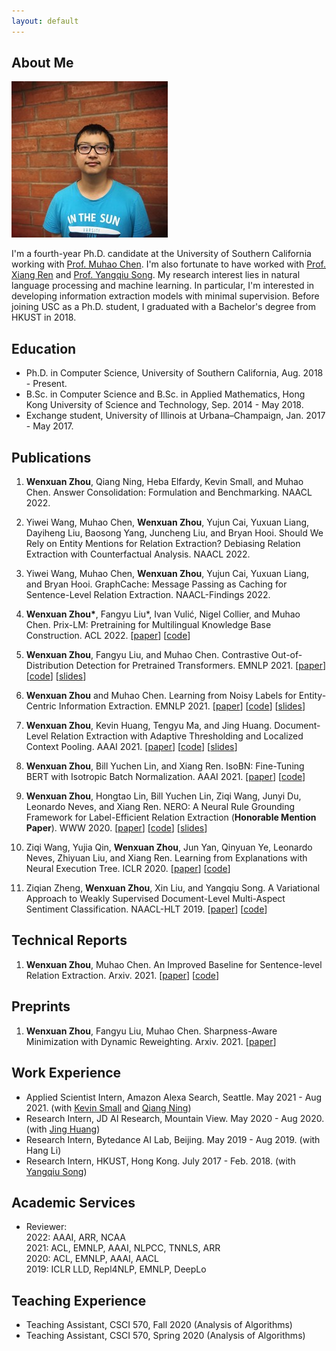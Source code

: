 ```yaml
---
layout: default
---
```


## About Me

<img class="profile-picture" src="photo.jpg">

I'm a fourth-year Ph.D. candidate at the University of Southern California working with [Prof. Muhao Chen](https://muhaochen.github.io/). I'm also fortunate to have worked with [Prof. Xiang Ren](http://ink-ron.usc.edu/xiangren/) and [Prof. Yangqiu Song](https://www.cse.ust.hk/~yqsong/). My research interest lies in natural language processing and machine learning. In particular, I'm interested in developing information extraction models with minimal supervision. Before joining USC as a Ph.D. student, I graduated with a Bachelor's degree from HKUST in 2018.

## Education
* Ph.D. in Computer Science, University of Southern California, Aug. 2018 - Present.
* B.Sc. in Computer Science and B.Sc. in Applied Mathematics, Hong Kong University of Science and Technology, Sep. 2014 - May 2018.
* Exchange student, University of Illinois at Urbana–Champaign, Jan. 2017 - May 2017.

## Publications

1. **Wenxuan Zhou**, Qiang Ning, Heba Elfardy, Kevin Small, and Muhao Chen. Answer Consolidation: Formulation and Benchmarking. NAACL 2022.

1. Yiwei Wang, Muhao Chen, **Wenxuan Zhou**, Yujun Cai, Yuxuan Liang, Dayiheng Liu, Baosong Yang, Juncheng Liu, and Bryan Hooi. Should We Rely on Entity Mentions for Relation Extraction? Debiasing Relation Extraction with Counterfactual Analysis. NAACL 2022.

1. Yiwei Wang, Muhao Chen, **Wenxuan Zhou**, Yujun Cai, Yuxuan Liang, and Bryan Hooi. GraphCache: Message Passing as Caching for Sentence-Level Relation Extraction. NAACL-Findings 2022.

1. **Wenxuan Zhou\***, Fangyu Liu\*, Ivan Vulić, Nigel Collier, and Muhao Chen. Prix-LM: Pretraining for Multilingual Knowledge Base Construction. ACL 2022. \[[paper](https://arxiv.org/abs/2110.08443)] \[[code](https://github.com/luka-group/prix-lm)\]

1. **Wenxuan Zhou**, Fangyu Liu, and Muhao Chen. Contrastive Out-of-Distribution Detection for Pretrained Transformers. EMNLP 2021. \[[paper](https://aclanthology.org/2021.emnlp-main.84/)\] \[[code](https://github.com/wzhouad/Contra-OOD)\] \[[slides](slides/OOD_EMNLP21.pdf)\]

1. **Wenxuan Zhou** and Muhao Chen. Learning from Noisy Labels for Entity-Centric Information Extraction. EMNLP 2021. \[[paper](https://aclanthology.org/2021.emnlp-main.437/)\] \[[code](https://github.com/wzhouad/NLL-IE)\] \[[slides](slides/NLL_EMNLP21.pdf)\]

1. **Wenxuan Zhou**, Kevin Huang, Tengyu Ma, and Jing Huang. Document-Level Relation Extraction with Adaptive Thresholding and Localized Context Pooling. AAAI 2021. \[[paper](https://arxiv.org/abs/2010.11304)\] \[[code](https://github.com/wzhouad/ATLOP)\] \[[slides](slides/ATLOP_AAAI21.pdf)\]

1. **Wenxuan Zhou**, Bill Yuchen Lin, and Xiang Ren. IsoBN: Fine-Tuning BERT with Isotropic Batch Normalization. AAAI 2021. \[[paper](https://arxiv.org/abs/2005.02178)\] \[[code](https://github.com/INK-USC/IsoBN)\]

1. **Wenxuan Zhou**, Hongtao Lin, Bill Yuchen Lin, Ziqi Wang, Junyi Du, Leonardo Neves, and Xiang Ren. NERO: A Neural Rule Grounding Framework for Label-Efficient Relation Extraction (**Honorable Mention Paper**). WWW 2020. \[[paper](https://arxiv.org/abs/1909.02177)\] \[[code](https://github.com/INK-USC/NERO)\] \[[slides](slides/NERO_WWW20.pdf)\]

1. Ziqi Wang, Yujia Qin, **Wenxuan Zhou**, Jun Yan, Qinyuan Ye, Leonardo Neves, Zhiyuan Liu, and Xiang Ren. Learning from Explanations with Neural Execution Tree. ICLR 2020. \[[paper](https://arxiv.org/abs/1911.01352)\] \[[code](https://github.com/INK-USC/NExT)\]

1. Ziqian Zheng, **Wenxuan Zhou**, Xin Liu, and Yangqiu Song. A Variational Approach to Weakly Supervised Document-Level Multi-Aspect Sentiment Classification. NAACL-HLT 2019. \[[paper](https://aclanthology.org/N19-1036/)\] \[[code](https://github.com/HKUST-KnowComp/VWS-DMSC)\]

## Technical Reports
1. **Wenxuan Zhou**, Muhao Chen. An Improved Baseline for Sentence-level Relation Extraction. Arxiv. 2021. \[[paper](https://arxiv.org/abs/2102.01373)\] \[[code](https://github.com/wzhouad/RE_improved_baseline)\]

## Preprints

1. **Wenxuan Zhou**, Fangyu Liu, Muhao Chen. Sharpness-Aware Minimization with Dynamic Reweighting. Arxiv. 2021. \[[paper](https://arxiv.org/abs/2112.08772)]

## Work Experience
* Applied Scientist Intern, Amazon Alexa Search, Seattle. May 2021 - Aug 2021. (with [Kevin Small](http://www.kevinsmall.org/) and [Qiang Ning](https://www.qiangning.info/))
* Research Intern, JD AI Research, Mountain View. May 2020 - Aug 2020. (with [Jing Huang](https://sites.google.com/view/drjinghuang))
* Research Intern, Bytedance AI Lab, Beijing. May 2019 - Aug 2019. (with Hang Li)
* Research Intern, HKUST, Hong Kong. July 2017 - Feb. 2018. (with [Yangqiu Song](https://www.cse.ust.hk/~yqsong/))

## Academic Services
* Reviewer:<br>
2022: AAAI, ARR, NCAA<br>
2021: ACL, EMNLP, AAAI, NLPCC, TNNLS, ARR<br>
2020: ACL, EMNLP, AAAI, AACL<br>
2019: ICLR LLD, Repl4NLP, EMNLP, DeepLo<br>

## Teaching Experience
* Teaching Assistant, CSCI 570, Fall 2020 (Analysis of Algorithms)
* Teaching Assistant, CSCI 570, Spring 2020 (Analysis of Algorithms)
<br/><br/>

